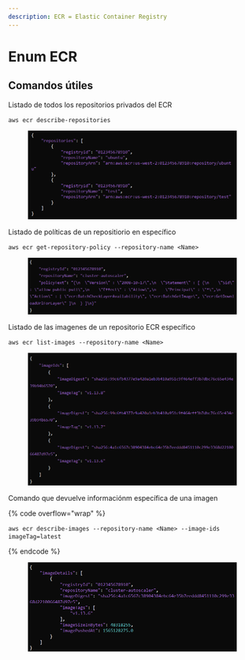 ```yaml
---
description: ECR = Elastic Container Registry
---
```


# Enum ECR

## Comandos útiles

Listado de todos los repositorios privados del ECR

```
aws ecr describe-repositories
```

<figure><img src="../../.gitbook/assets/image (72).png" alt=""><figcaption></figcaption></figure>

Listado de políticas de un repositiorio en específico

```
aws ecr get-repository-policy --repository-name <Name>
```

<figure><img src="../../.gitbook/assets/image (3).png" alt=""><figcaption></figcaption></figure>

Listado de las imagenes de un repositorio ECR específico

```
aws ecr list-images --repository-name <Name>
```

<figure><img src="../../.gitbook/assets/image (69).png" alt=""><figcaption></figcaption></figure>

Comando que devuelve informaciónm específica de una imagen

{% code overflow="wrap" %}
```
aws ecr describe-images --repository-name <Name> --image-ids imageTag=latest
```
{% endcode %}

<figure><img src="../../.gitbook/assets/image (2).png" alt=""><figcaption></figcaption></figure>












